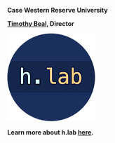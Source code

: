 **Case Western Reserve University**

**[Timothy Beal](https://www.timothybeal.com), Director**
 
<img src="/hlab_logo.png" width="200" height="200" />

**Learn more about h.lab [here](https://www.case.edu/artsci/hlab).**


